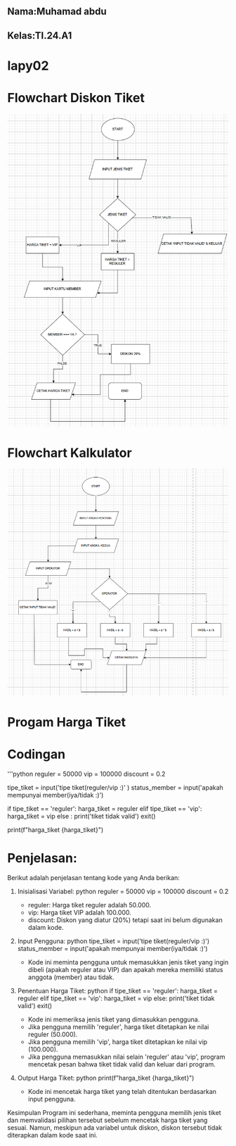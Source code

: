 ## Nama:Muhamad abdu
## Kelas:TI.24.A1
# lapy02

# Flowchart Diskon Tiket
![flowchart](flowcharttiket.png)

# Flowchart Kalkulator
![flowchart](Flowchartkalkulator.png)






# Progam Harga Tiket
   # Codingan
'''python
reguler = 50000
vip = 100000
discount = 0.2

tipe_tiket = input('tipe tiket(reguler/vip :)' )
status_member = input('apakah mempunyai member(iya/tidak :)')

if tipe_tiket == 'reguler':
    harga_tiket = reguler
elif tipe_tiket == 'vip':
    harga_tiket = vip
else :
    print('tiket tidak valid')
    exit()

print(f"harga_tiket {harga_tiket}")

# Penjelasan:
Berikut adalah penjelasan tentang kode yang Anda berikan:

1. Inisialisasi Variabel:
   python
   reguler = 50000
   vip = 100000
   discount = 0.2
   
   - reguler: Harga tiket reguler adalah 50.000.
   - vip: Harga tiket VIP adalah 100.000.
   - discount: Diskon yang diatur (20%) tetapi saat ini belum digunakan dalam kode.

2. Input Pengguna:
   python
   tipe_tiket = input('tipe tiket(reguler/vip :)')
   status_member = input('apakah mempunyai member(iya/tidak :)')
   
   - Kode ini meminta pengguna untuk memasukkan jenis tiket yang ingin dibeli (apakah reguler atau VIP) dan apakah mereka memiliki status anggota (member) atau tidak.

3. Penentuan Harga Tiket:
   python
   if tipe_tiket == 'reguler':
       harga_tiket = reguler
   elif tipe_tiket == 'vip':
       harga_tiket = vip
   else:
       print('tiket tidak valid')
       exit()
   
   - Kode ini memeriksa jenis tiket yang dimasukkan pengguna.
   - Jika pengguna memilih 'reguler', harga tiket ditetapkan ke nilai reguler (50.000).
   - Jika pengguna memilih 'vip', harga tiket ditetapkan ke nilai vip (100.000).
   - Jika pengguna memasukkan nilai selain 'reguler' atau 'vip', program mencetak pesan bahwa tiket tidak valid dan keluar dari program.

4. Output Harga Tiket:
   python
   print(f"harga_tiket {harga_tiket}")
   
   - Kode ini mencetak harga tiket yang telah ditentukan berdasarkan input pengguna.

Kesimpulan
Program ini sederhana, meminta pengguna memilih jenis tiket dan memvalidasi pilihan tersebut sebelum mencetak harga tiket yang sesuai. Namun, meskipun ada variabel untuk diskon, diskon tersebut tidak diterapkan dalam kode saat ini.


